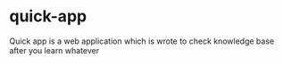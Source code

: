 # quick-app
Quick app is a web application which is wrote to check knowledge base after you learn whatever
